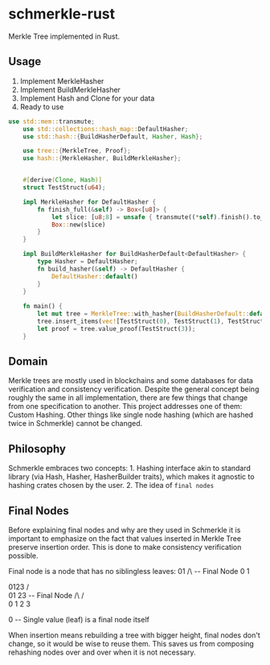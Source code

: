 # schmerkle-rust
Merkle Tree implemented in Rust.

## Usage
1. Implement MerkleHasher
2. Implement BuildMerkleHasher
3. Implement Hash and Clone for your data
4. Ready to use

```rust
use std::mem::transmute;
    use std::collections::hash_map::DefaultHasher;
    use std::hash::{BuildHasherDefault, Hasher, Hash};

    use tree::{MerkleTree, Proof};
    use hash::{MerkleHasher, BuildMerkleHasher};


    #[derive(Clone, Hash)]
    struct TestStruct(u64);

    impl MerkleHasher for DefaultHasher {
        fn finish_full(&self) -> Box<[u8]> {
            let slice: [u8;8] = unsafe { transmute((*self).finish().to_be()) };
            Box::new(slice)
        }
    }

    impl BuildMerkleHasher for BuildHasherDefault<DefaultHasher> {
        type Hasher = DefaultHasher;
        fn build_hasher(&self) -> DefaultHasher {
            DefaultHasher::default()
        }
    }
    
    fn main() {
        let mut tree = MerkleTree::with_hasher(BuildHasherDefault::default());
        tree.insert_items(vec![TestStruct(0), TestStruct(1), TestStruct(2), TestStruct(3), TestStruct(4), TestStruct(5), TestStruct(6)]);
        let proof = tree.value_proof(TestStruct(3));
    }
 ```
 
 ## Domain
 Merkle trees are mostly used in blockchains and some databases for data verification and consistency verification.
 Despite the general concept being roughly the same in all implementation, there are few things that change from one specification to another.
 This project addresses one of them: Custom Hashing.
 Other things like single node hashing (which are hashed twice in Schmerkle) cannot be changed.
 
 ## Philosophy
 Schmerkle embraces two concepts:
      1. Hashing interface akin to standard library (via Hash, Hasher, HasherBuilder traits), which makes it agnostic to hashing crates chosen by the user.
      2. The idea of `final nodes`
      
 ## Final Nodes
 Before explaining final nodes and why are they used in Schmerkle it is important to emphasize on the fact that values inserted in Merkle Tree preserve insertion order.
 This is done to make consistency verification possible.
 
 Final node is a node that has no siblingless leaves:
    01
    /\  -- Final Node
   0  1
   
   0123
    /\
   01 23   -- Final Node
  /\  /\
  0 1 2 3
  
  0 -- Single value (leaf) is a final node itself
  
  When insertion means rebuilding a tree with bigger height, final nodes don't change, so it would be wise to reuse them.
  This saves us from composing rehashing nodes over and over when it is not necessary.
